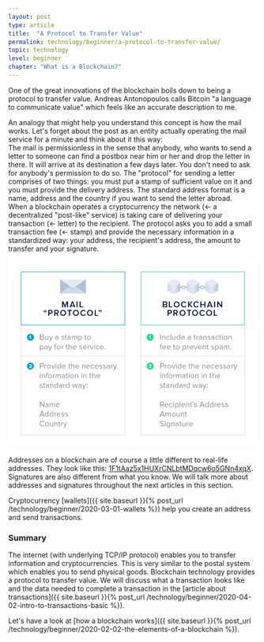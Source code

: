 ```yaml
---
layout: post
type: article
title:  "A Protocol to Transfer Value"
permalink: technology/beginner/a-protocol-to-transfer-value/
topic: technology
level: beginner
chapter: "What is a Blockchain?"
---
```


One of the great innovations of the blockchain boils down to being a protocol to transfer value. Andreas Antonopoulos calls Bitcoin "a language to communicate value" which feels like an accurate description to me.

An analogy that might help you understand this concept is how the mail works. Let's forget about the post as an entity actually operating the mail service for a minute and think about it this way:  
The mail is permissionless in the sense that anybody, who wants to send a letter to someone can find a postbox near him or her and drop the letter in there. It will arrive at its destination a few days later. You don't need to ask for anybody's permission to do so. The "protocol" for sending a letter comprises of two things: you must put a stamp of sufficient value on it and you must provide the delivery address. The standard address format is a name, address and the country if you want to send the letter abroad.  
When a blockchain operates a cryptocurrency the network (← a decentralized "post-like" service) is taking care of delivering your transaction (← letter) to the recipient. The protocol asks you to add a small transaction fee (← stamp) and provide the necessary information in a standardized way: your address, the recipient's address, the amount to transfer and your signature.

![Mail protocol](/assets/post_files/technology/beginner/a-protocol-to-transfer-value/mail_protocol.jpg)

Addresses on a blockchain are of course a little different to real-life addresses. They look like this: [1F1tAaz5x1HUXrCNLbtMDqcw6o5GNn4xqX](https://www.blockchain.com/btc/address/1F1tAaz5x1HUXrCNLbtMDqcw6o5GNn4xqX). Signatures are also different from what you know. We will talk more about addresses and signatures throughout the next articles in this section.

Cryptocurrency [wallets]({{ site.baseurl }}{% post_url /technology/beginner/2020-03-01-wallets %}) help you create an address and send transactions.

### Summary

The internet (with underlying TCP/IP protocol) enables you to transfer information and cryptocurrencies. This is very similar to the postal system which enables you to send physical goods. Blockchain technology provides a protocol to transfer value. We will discuss what a transaction looks like and the data needed to complete a transaction in the [article about transactions]({{ site.baseurl }}{% post_url /technology/beginner/2020-04-02-intro-to-transactions-basic %}).

Let's have a look at [how a blockchain works]({{ site.baseurl }}{% post_url /technology/beginner/2020-02-02-the-elements-of-a-blockchain %}).
